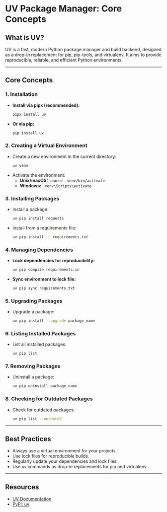 # UV Package Manager: Core Concepts

## What is UV?
UV is a fast, modern Python package manager and build backend, designed as a drop-in replacement for pip, pip-tools, and virtualenv. It aims to provide reproducible, reliable, and efficient Python environments.

---

## Core Concepts

### 1. Installation
- **Install via pipx (recommended):**
  ```sh
  pipx install uv
  ```
- **Or via pip:**
  ```sh
  pip install uv
  ```

### 2. Creating a Virtual Environment
- Create a new environment in the current directory:
  ```sh
  uv venv
  ```
- Activate the environment:
  - **Unix/macOS:** `source .venv/bin/activate`
  - **Windows:** `.venv\Scripts\activate`

### 3. Installing Packages
- Install a package:
  ```sh
  uv pip install requests
  ```
- Install from a requirements file:
  ```sh
  uv pip install -r requirements.txt
  ```

### 4. Managing Dependencies
- **Lock dependencies for reproducibility:**
  ```sh
  uv pip compile requirements.in
  ```
- **Sync environment to lock file:**
  ```sh
  uv pip sync requirements.txt
  ```

### 5. Upgrading Packages
- Upgrade a package:
  ```sh
  uv pip install --upgrade package_name
  ```

### 6. Listing Installed Packages
- List all installed packages:
  ```sh
  uv pip list
  ```

### 7. Removing Packages
- Uninstall a package:
  ```sh
  uv pip uninstall package_name
  ```

### 8. Checking for Outdated Packages
- Check for outdated packages:
  ```sh
  uv pip list --outdated
  ```

---

## Best Practices
- Always use a virtual environment for your projects.
- Use lock files for reproducible builds.
- Regularly update your dependencies and lock files.
- Use `uv` commands as drop-in replacements for pip and virtualenv.

---

## Resources
- [UV Documentation](https://github.com/astral-sh/uv)
- [PyPI: uv](https://pypi.org/project/uv/) 